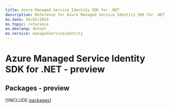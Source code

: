 ```yaml
---
title: Azure Managed Service Identity SDK for .NET
description: Reference for Azure Managed Service Identity SDK for .NET
ms.date: 04/03/2024
ms.topic: reference
ms.devlang: dotnet
ms.service: managedserviceidentity
---
```

# Azure Managed Service Identity SDK for .NET - preview
## Packages - preview
[!INCLUDE [packages](managed-service-identity-index.md)]
